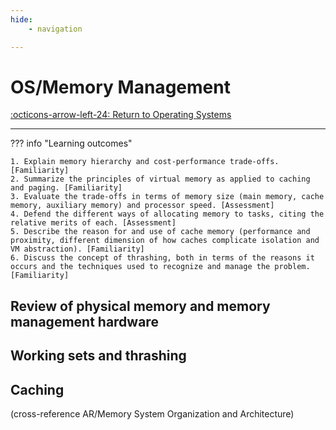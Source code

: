 ```yaml
---
hide:
    - navigation 

---
```

# OS/Memory Management

[:octicons-arrow-left-24: Return to Operating Systems](/Bodies-of-Knowledge/Operating-Systems/)

---

??? info "Learning outcomes"

    1. Explain memory hierarchy and cost-performance trade-offs. [Familiarity]
    2. Summarize the principles of virtual memory as applied to caching and paging. [Familiarity]
    3. Evaluate the trade-offs in terms of memory size (main memory, cache memory, auxiliary memory) and processor speed. [Assessment]
    4. Defend the different ways of allocating memory to tasks, citing the relative merits of each. [Assessment]
    5. Describe the reason for and use of cache memory (performance and proximity, different dimension of how caches complicate isolation and VM abstraction). [Familiarity]
    6. Discuss the concept of thrashing, both in terms of the reasons it occurs and the techniques used to recognize and manage the problem. [Familiarity]

## Review of physical memory and memory management hardware

## Working sets and thrashing

## Caching

(cross-reference AR/Memory System Organization and Architecture)